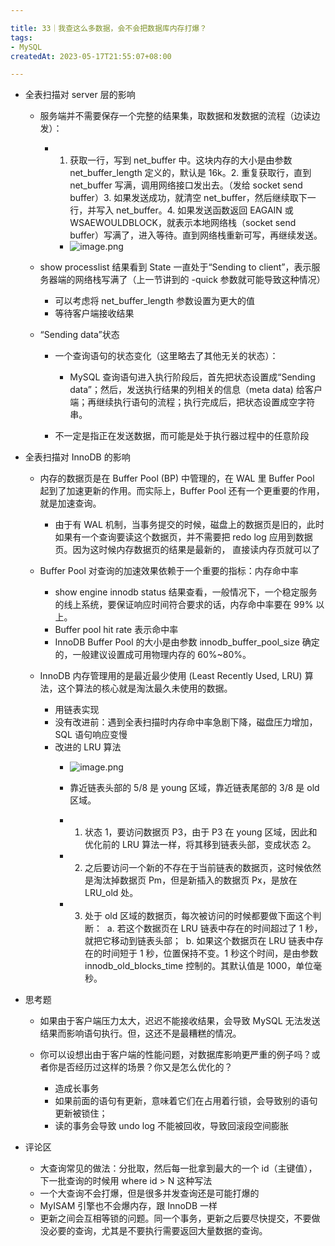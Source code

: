 ```yaml
---

title: 33｜我查这么多数据，会不会把数据库内存打爆？
tags:
- MySQL
createdAt: 2023-05-17T21:55:07+08:00

---
```


- 全表扫描对 server 层的影响

  - 服务端并不需要保存一个完整的结果集，取数据和发数据的流程（边读边发）：

    - 1. 获取一行，写到 net_buffer 中。这块内存的大小是由参数 net_buffer_length 定义的，默认是 16k。2. 重复获取行，直到 net_buffer 写满，调用网络接口发出去。（发给 socket send buffer）3. 如果发送成功，就清空 net_buffer，然后继续取下一行，并写入 net_buffer。4. 如果发送函数返回 EAGAIN 或 WSAEWOULDBLOCK，就表示本地网络栈（socket send buffer）写满了，进入等待。直到网络栈重新可写，再继续发送。
      - ![image.png](https://cdn.jsdelivr.net/gh/11ze/static/images/mysql45-33-1.png)


  - show processlist 结果看到 State 一直处于“Sending to client”，表示服务器端的网络栈写满了（上一节讲到的 -quick 参数就可能导致这种情况）

    - 可以考虑将 net_buffer_length 参数设置为更大的值
    - 等待客户端接收结果

  - “Sending data”状态

    - 一个查询语句的状态变化（这里略去了其他无关的状态）：

      - MySQL 查询语句进入执行阶段后，首先把状态设置成“Sending data”；然后，发送执行结果的列相关的信息（meta data) 给客户端；再继续执行语句的流程；执行完成后，把状态设置成空字符串。

    - 不一定是指正在发送数据，而可能是处于执行器过程中的任意阶段

- 全表扫描对 InnoDB 的影响

  - 内存的数据页是在 Buffer Pool (BP) 中管理的，在 WAL 里 Buffer Pool 起到了加速更新的作用。而实际上，Buffer Pool 还有一个更重要的作用，就是加速查询。

    - 由于有 WAL 机制，当事务提交的时候，磁盘上的数据页是旧的，此时如果有一个查询要读这个数据页，并不需要把 redo log 应用到数据页。因为这时候内存数据页的结果是最新的， 直接读内存页就可以了

  - Buffer Pool 对查询的加速效果依赖于一个重要的指标：内存命中率

    - show engine innodb status 结果查看，一般情况下，一个稳定服务的线上系统，要保证响应时间符合要求的话，内存命中率要在 99% 以上。
    - Buffer pool hit rate 表示命中率
    - InnoDB Buffer Pool 的大小是由参数 innodb_buffer_pool_size 确定的，一般建议设置成可用物理内存的 60%~80%。

  - InnoDB 内存管理用的是最近最少使用 (Least Recently Used, LRU) 算法，这个算法的核心就是淘汰最久未使用的数据。

    - 用链表实现
    - 没有改进前：遇到全表扫描时内存命中率急剧下降，磁盘压力增加，SQL 语句响应变慢
    - 改进的 LRU 算法
      - ![image.png](https://cdn.jsdelivr.net/gh/11ze/static/images/mysql45-33-2.png)


      - 靠近链表头部的 5/8 是 young 区域，靠近链表尾部的 3/8 是 old 区域。
      - 1. 状态 1，要访问数据页 P3，由于 P3 在 young 区域，因此和优化前的 LRU 算法一样，将其移到链表头部，变成状态 2。
      - 2. 之后要访问一个新的不存在于当前链表的数据页，这时候依然是淘汰掉数据页 Pm，但是新插入的数据页 Px，是放在 LRU_old 处。
      - 3. 处于 old 区域的数据页，每次被访问的时候都要做下面这个判断：  a. 若这个数据页在 LRU 链表中存在的时间超过了 1 秒，就把它移动到链表头部；  b. 如果这个数据页在 LRU 链表中存在的时间短于 1 秒，位置保持不变。1 秒这个时间，是由参数 innodb_old_blocks_time 控制的。其默认值是 1000，单位毫秒。

- 思考题

  - 如果由于客户端压力太大，迟迟不能接收结果，会导致 MySQL 无法发送结果而影响语句执行。但，这还不是最糟糕的情况。
  - 你可以设想出由于客户端的性能问题，对数据库影响更严重的例子吗？或者你是否经历过这样的场景？你又是怎么优化的？

    - 造成长事务
    - 如果前面的语句有更新，意味着它们在占用着行锁，会导致别的语句更新被锁住；
    - 读的事务会导致 undo log 不能被回收，导致回滚段空间膨胀

- 评论区

  - 大查询常见的做法：分批取，然后每一批拿到最大的一个 id（主键值），下一批查询的时候用 where id > N 这种写法
  - 一个大查询不会打爆，但是很多并发查询还是可能打爆的
  - MyISAM 引擎也不会爆内存，跟 InnoDB 一样
  - 更新之间会互相等锁的问题。同一个事务，更新之后要尽快提交，不要做没必要的查询，尤其是不要执行需要返回大量数据的查询。

